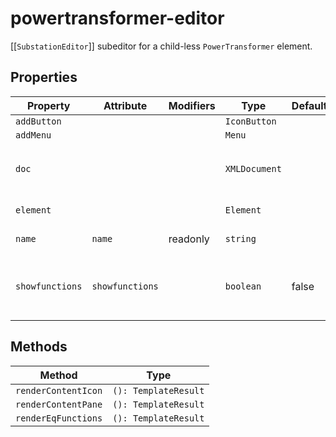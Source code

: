 # powertransformer-editor

[[`SubstationEditor`]] subeditor for a child-less `PowerTransformer` element.

## Properties

| Property        | Attribute       | Modifiers | Type          | Default | Description                                      |
|-----------------|-----------------|-----------|---------------|---------|--------------------------------------------------|
| `addButton`     |                 |           | `IconButton`  |         |                                                  |
| `addMenu`       |                 |           | `Menu`        |         |                                                  |
| `doc`           |                 |           | `XMLDocument` |         | The document being edited as provided to editor by [[`Zeroline`]]. |
| `element`       |                 |           | `Element`     |         | SCL element PowerTransformer                     |
| `name`          | `name`          | readonly  | `string`      |         | PowerTransformer name attribute                  |
| `showfunctions` | `showfunctions` |           | `boolean`     | false   | Whether `EqFunction`, `SubEqFunction` and `SubEquipment` are rendered |

## Methods

| Method              | Type                 |
|---------------------|----------------------|
| `renderContentIcon` | `(): TemplateResult` |
| `renderContentPane` | `(): TemplateResult` |
| `renderEqFunctions` | `(): TemplateResult` |
